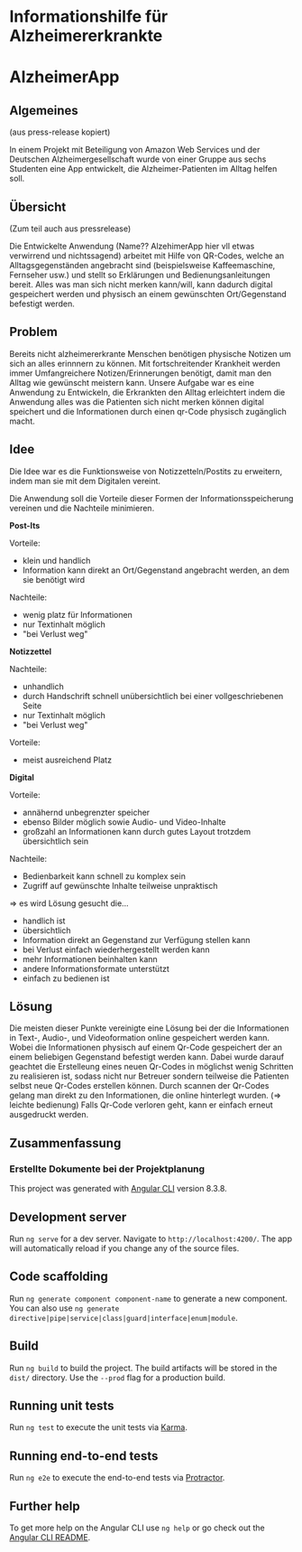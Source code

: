# Informationshilfe für Alzheimererkrankte

# AlzheimerApp

## Algemeines
(aus press-release kopiert)

In einem Projekt mit Beteiligung von Amazon Web Services und der Deutschen Alzheimergesellschaft wurde von einer Gruppe aus sechs Studenten eine App entwickelt,
die Alzheimer-Patienten im Alltag helfen soll.

## Übersicht

(Zum teil auch aus pressrelease)

Die Entwickelte Anwendung (Name?? AlzehimerApp hier vll etwas verwirrend und nichtssagend) arbeitet mit Hilfe von QR-Codes, welche an Alltagsgegenständen angebracht sind 
(beispielsweise Kaffeemaschine, Fernseher usw.) und stellt so Erklärungen und Bedienungsanleitungen bereit. Alles was man sich nicht merken kann/will, kann dadurch digital gespeichert werden und physisch an einem gewünschten Ort/Gegenstand befestigt werden.

## Problem

Bereits nicht alzheimererkrante Menschen benötigen physische Notizen um sich an alles erinnnern zu können.
Mit fortschreitender Krankheit werden immer Umfangreichere Notizen/Erinnerungen benötigt, damit man den Alltag wie gewünscht meistern kann. 
Unsere Aufgabe war es eine Anwendung zu Entwickeln, die Erkrankten den Alltag erleichtert indem die Anwendung alles was die Patienten sich nicht merken können digital speichert und die Informationen durch einen qr-Code physisch zugänglich macht.


## Idee

Die Idee war es die Funktionsweise von Notizzetteln/Postits zu erweitern, indem man sie mit dem Digitalen vereint.

Die Anwendung soll die Vorteile dieser Formen der Informationsspeicherung vereinen und die Nachteile minimieren.

**Post-Its**
 
 Vorteile:
 + klein und handlich
 + Information kann direkt an Ort/Gegenstand angebracht werden, an dem sie benötigt wird
 

 Nachteile:
 - wenig platz für Informationen
 - nur Textinhalt möglich
 - "bei Verlust weg"

**Notizzettel**
 
Nachteile:
- unhandlich
- durch Handschrift schnell unübersichtlich bei einer vollgeschriebenen Seite
- nur Textinhalt möglich
- "bei Verlust weg"

Vorteile:
+ meist ausreichend Platz

**Digital**

Vorteile:
- annähernd unbegrenzter speicher
- ebenso Bilder möglich sowie Audio- und Video-Inhalte
- großzahl an Informationen kann durch gutes Layout trotzdem übersichtlich sein

Nachteile:
- Bedienbarkeit kann schnell zu komplex sein
- Zugriff auf gewünschte Inhalte teilweise unpraktisch


=> es wird Lösung gesucht die...

- handlich ist
- übersichtlich
- Information direkt an Gegenstand zur Verfügung stellen kann
- bei Verlust einfach wiederhergestellt werden kann
- mehr Informationen beinhalten kann
- andere Informationsformate unterstützt
- einfach zu bedienen ist

## Lösung

Die meisten dieser Punkte vereinigte eine Lösung bei der die Informationen in Text-, Audio-, und Videoformation online gespeichert werden kann. 
Wobei die Informationen physisch auf einem Qr-Code gespeichert der an einem beliebigen Gegenstand befestigt werden kann.
Dabei wurde darauf geachtet die Erstelleung eines neuen Qr-Codes in möglichst wenig Schritten zu realisieren ist, sodass nicht nur Betreuer sondern teilweise die Patienten selbst neue Qr-Codes erstellen können.
Durch scannen der Qr-Codes gelang man direkt zu den Informationen, die online hinterlegt wurden. (=> leichte bedienung)
Falls Qr-Code verloren geht, kann er einfach erneut ausgedruckt werden.

## Zusammenfassung

### Erstellte Dokumente bei der Projektplanung










This project was generated with [Angular CLI](https://github.com/angular/angular-cli) version 8.3.8.

## Development server

Run `ng serve` for a dev server. Navigate to `http://localhost:4200/`. The app will automatically reload if you change any of the source files.

## Code scaffolding

Run `ng generate component component-name` to generate a new component. You can also use `ng generate directive|pipe|service|class|guard|interface|enum|module`.

## Build

Run `ng build` to build the project. The build artifacts will be stored in the `dist/` directory. Use the `--prod` flag for a production build.

## Running unit tests

Run `ng test` to execute the unit tests via [Karma](https://karma-runner.github.io).

## Running end-to-end tests

Run `ng e2e` to execute the end-to-end tests via [Protractor](http://www.protractortest.org/).

## Further help

To get more help on the Angular CLI use `ng help` or go check out the [Angular CLI README](https://github.com/angular/angular-cli/blob/master/README.md).
